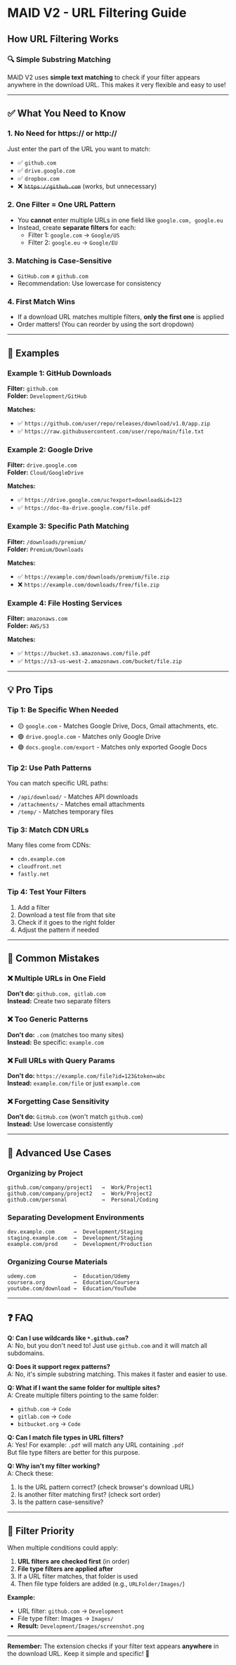 # MAID V2 - URL Filtering Guide

## How URL Filtering Works

### 🔍 **Simple Substring Matching**

MAID V2 uses **simple text matching** to check if your filter appears anywhere in the download URL. This makes it very flexible and easy to use!

---

## ✅ **What You Need to Know**

### 1. **No Need for https:// or http://**
Just enter the part of the URL you want to match:
- ✅ `github.com`
- ✅ `drive.google.com`
- ✅ `dropbox.com`
- ❌ ~~`https://github.com`~~ (works, but unnecessary)

### 2. **One Filter = One URL Pattern**
- You **cannot** enter multiple URLs in one field like `google.com, google.eu`
- Instead, create **separate filters** for each:
  - Filter 1: `google.com` → `Google/US`
  - Filter 2: `google.eu` → `Google/EU`

### 3. **Matching is Case-Sensitive**
- `GitHub.com` ≠ `github.com`
- Recommendation: Use lowercase for consistency

### 4. **First Match Wins**
- If a download URL matches multiple filters, **only the first one** is applied
- Order matters! (You can reorder by using the sort dropdown)

---

## 📝 **Examples**

### Example 1: GitHub Downloads
**Filter:** `github.com`  
**Folder:** `Development/GitHub`

**Matches:**
- ✅ `https://github.com/user/repo/releases/download/v1.0/app.zip`
- ✅ `https://raw.githubusercontent.com/user/repo/main/file.txt`

### Example 2: Google Drive
**Filter:** `drive.google.com`  
**Folder:** `Cloud/GoogleDrive`

**Matches:**
- ✅ `https://drive.google.com/uc?export=download&id=123`
- ✅ `https://doc-0a-drive.google.com/file.pdf`

### Example 3: Specific Path Matching
**Filter:** `/downloads/premium/`  
**Folder:** `Premium/Downloads`

**Matches:**
- ✅ `https://example.com/downloads/premium/file.zip`
- ❌ `https://example.com/downloads/free/file.zip`

### Example 4: File Hosting Services
**Filter:** `amazonaws.com`  
**Folder:** `AWS/S3`

**Matches:**
- ✅ `https://bucket.s3.amazonaws.com/file.pdf`
- ✅ `https://s3-us-west-2.amazonaws.com/bucket/file.zip`

---

## 💡 **Pro Tips**

### Tip 1: Be Specific When Needed
- 🟡 `google.com` - Matches Google Drive, Docs, Gmail attachments, etc.
- 🟢 `drive.google.com` - Matches only Google Drive
- 🟢 `docs.google.com/export` - Matches only exported Google Docs

### Tip 2: Use Path Patterns
You can match specific URL paths:
- `/api/download/` - Matches API downloads
- `/attachments/` - Matches email attachments
- `/temp/` - Matches temporary files

### Tip 3: Match CDN URLs
Many files come from CDNs:
- `cdn.example.com`
- `cloudfront.net`
- `fastly.net`

### Tip 4: Test Your Filters
1. Add a filter
2. Download a test file from that site
3. Check if it goes to the right folder
4. Adjust the pattern if needed

---

## 🚫 **Common Mistakes**

### ❌ Multiple URLs in One Field
**Don't do:** `github.com, gitlab.com`  
**Instead:** Create two separate filters

### ❌ Too Generic Patterns
**Don't do:** `.com` (matches too many sites)  
**Instead:** Be specific: `example.com`

### ❌ Full URLs with Query Params
**Don't do:** `https://example.com/file?id=123&token=abc`  
**Instead:** `example.com/file` or just `example.com`

### ❌ Forgetting Case Sensitivity
**Don't do:** `GitHub.com` (won't match `github.com`)  
**Instead:** Use lowercase consistently

---

## 🎯 **Advanced Use Cases**

### Organizing by Project
```
github.com/company/project1   →  Work/Project1
github.com/company/project2   →  Work/Project2
github.com/personal           →  Personal/Coding
```

### Separating Development Environments
```
dev.example.com      →  Development/Staging
staging.example.com  →  Development/Staging
example.com/prod     →  Development/Production
```

### Organizing Course Materials
```
udemy.com            →  Education/Udemy
coursera.org         →  Education/Coursera
youtube.com/download →  Education/YouTube
```

---

## ❓ **FAQ**

**Q: Can I use wildcards like `*.github.com`?**  
A: No, but you don't need to! Just use `github.com` and it will match all subdomains.

**Q: Does it support regex patterns?**  
A: No, it's simple substring matching. This makes it faster and easier to use.

**Q: What if I want the same folder for multiple sites?**  
A: Create multiple filters pointing to the same folder:
- `github.com` → `Code`
- `gitlab.com` → `Code`
- `bitbucket.org` → `Code`

**Q: Can I match file types in URL filters?**  
A: Yes! For example: `.pdf` will match any URL containing `.pdf`  
But file type filters are better for this purpose.

**Q: Why isn't my filter working?**  
A: Check these:
1. Is the URL pattern correct? (check browser's download URL)
2. Is another filter matching first? (check sort order)
3. Is the pattern case-sensitive?

---

## 🔄 **Filter Priority**

When multiple conditions could apply:
1. **URL filters are checked first** (in order)
2. **File type filters are applied after**
3. If a URL filter matches, that folder is used
4. Then file type folders are added (e.g., `URLFolder/Images/`)

**Example:**
- URL filter: `github.com` → `Development`
- File type filter: Images → `Images/`
- **Result:** `Development/Images/screenshot.png`

---

**Remember:** The extension checks if your filter text appears **anywhere** in the download URL. Keep it simple and specific! 🎯

